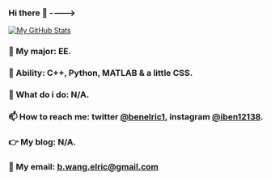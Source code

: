 ### Hi there 👋 ---->
[![My GitHub Stats](https://github-readme-stats.vercel.app/api?username=Ben-Elric)]()
### 🤔 My major: EE.
### 🌱 Ability: C++, Python, MATLAB & a little CSS.
### 👊 What do i do: N/A.
### 📫 How to reach me: twitter [@benelric1](https://twitter.com/BenElric1), instagram [@iben12138](https://www.instagram.com/iben12138/).
### 👉 My blog: N/A.
### 💌 My email: b.wang.elric@gmail.com
